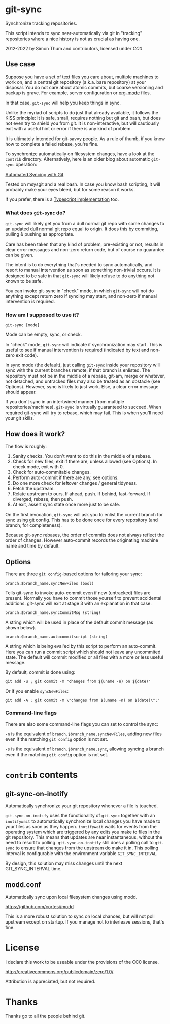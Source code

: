 # git-sync

Synchronize tracking repositories.

This script intends to sync near-automatically via git
in "tracking" repositories where a nice history is not
as crucial as having one.

2012-2022 by Simon Thum and contributors, licensed under _CC0_

## Use case

Suppose you have a set of text files you care about, multiple machines
to work on, and a central git repository (a.k.a. bare repository) at
your disposal. You do not care about atomic commits, but coarse
versioning and backup is grave. For example, server configuration or
[org-mode](http://orgmode.org) files.

In that case, `git-sync` will help you keep things in sync.

Unlike the myriad of scripts to do just that already available,
it follows the KISS principle: It is safe, small, requires nothing but
git and bash, but does not even try to shield you from git. It is
non-interactive, but will cautiously exit with a useful hint or error
if there is any kind of problem.

It is ultimately intended for git-savvy people. As a rule of thumb, if
you know how to complete a failed rebase, you're fine.

To synchronize automatically on filesystem changes, have a look at the
`contrib` directory. Alternatively, here is an older blog about automatic
`git-sync` operation:

[Automated Syncing with Git](https://worthe-it.co.za/programming/2016/08/13/automated-syncing-with-git.html)

Tested on msysgit and a real bash. In case you know bash scripting, it
will probably make your eyes bleed, but for some reason it works.

If you prefer, there is a [Typescript implementation](https://github.com/tiddly-gittly/git-sync-js) too.

### What does `git-sync` do?

`git-sync` will likely get you from a dull normal git repo with some
changes to an updated dull normal git repo equal to origin. It does
this by commiting, pulling & pushing as appropriate.

Care has been taken that any kind of problem, pre-existing or not,
results in clear error messages and non-zero return code, but of
course no guarantee can be given.

The intent is to do everything that's needed to sync
automatically, and resort to manual intervention as soon
as something non-trivial occurs. It is designed to be safe
in that `git-sync` will likely refuse to do anything not known to
be safe.

You can invoke git-sync in "check" mode, in which `git-sync` will not do
anything except return zero if syncing may start, and non-zero if
manual intervention is required.

### How am I supposed to use it?

    git-sync [mode]

Mode can be empty, sync, or check.

In "check" mode, `git-sync` will indicate if synchronization may start. This is useful
to see if manual intervention is required (indicated by text and
non-zero exit code).

In sync mode (the default), just calling `git-sync` inside your
repository will sync with the current branches remote, if that
branch is enlisted.  The repository must not be in the middle of a
rebase, git-am, merge or whatever, not detached, and untracked files
may also be treated as an obstacle (see Options). However, sync is
likely to just work. Else, a clear error message should appear.

If you don't sync in an intertwined manner (from multiple
repositories/machines), `git-sync` is virtually guaranteed to succeed.
When required git-sync will try to rebase, which may fail. This is
when you'll need your git skills.

## How does it work?

The flow is roughly:

1. Sanity checks. You don't want to do this in the middle of a rebase.
2. Check for new files; exit if there are, unless allowed (see Options). In check mode, exit with 0.
3. Check for auto-commitable changes.
4. Perform auto-commit if there are any, see options.
5. Do one more check for leftover changes / general tidyness.
6. Fetch the upstream.
7. Relate upstream to ours. If ahead, push. If behind, fast-forward. If diverged, rebase, then push.
6. At exit, assert sync state once more just to be safe.

On the first invocation, `git-sync` will ask you to enlist the
current branch for sync using git config. This has to be done once for
every repository (and branch, for completeness).

Because git-sync rebases, the order of commits does not always reflect
the order of changes. However auto-commit records the originating machine
name and time by default.

## Options

There are three `git config`-based options for tailoring your sync:

    branch.$branch_name.syncNewFiles (bool)

Tells git-sync to invoke auto-commit even if new (untracked) files are
present. Normally you have to commit those yourself to prevent
accidental additions. git-sync will exit at stage 3 with an
explanation in that case.

    branch.$branch_name.syncCommitMsg (string)

A string which will be used in place of the default commit message (as shown
below).

    branch.$branch_name.autocommitscript (string)

A string which is being eval'ed by this script to perform an
auto-commit. Here you can run a commit script which should not
leave any uncommited state. The default will commit modified or
all files with a more or less useful message.

By default, commit is done using:

    git add -u ; git commit -m "changes from $(uname -n) on $(date)"

Or if you enable `syncNewFiles`:

    git add -A ; git commit -m \"changes from $(uname -n) on $(date)\";"

### Command-line flags

There are also some command-line flags you can set to control the sync:

`-n` is the equivalent of `branch.$branch_name.syncNewFiles`, adding new files
even if the matching `git config` option is not set.

`-s` is the equivalent of `branch.$branch_name.sync`, allowing syncing a branch
even if the matching `git config` option is not set.

# `contrib` contents

## git-sync-on-inotify

Automatically synchronize your git repository whenever a file is touched.

`git-sync-on-inotify` uses the functionality of `git-sync` together with an
`inotifywait` to automatically synchronize local changes you have made to your
files as soon as they happen. `inotifywait` waits for events from the operating
system which are triggered by any edits you make to files in the git repository.
This means that updates are near instantaneous, without the need to resort to
polling. `git-sync-on-inotify` still does a polling call to `git-sync` to ensure that changes from the upstream do make it in. This polling interval is configurable with the environment variable `GIT_SYNC_INTERVAL`.

By design, this solution may miss changes until the next
GIT_SYNC_INTERVAL time.

## modd.conf

Automatically sync upon local filesystem changes using modd.

https://github.com/cortesi/modd

This is a more robust solution to sync on local chances, but will not
poll upstream except on startup. If you manage not to interleave
sessions, that's fine.

# License

I declare this work to be useable under the provisions of the CC0 license.

http://creativecommons.org/publicdomain/zero/1.0/

Attribution is appreciated, but not required.

# Thanks

Thanks go to all the people behind git.
